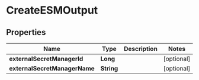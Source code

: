 

# CreateESMOutput


## Properties

Name | Type | Description | Notes
------------ | ------------- | ------------- | -------------
**externalSecretManagerId** | **Long** |  |  [optional]
**externalSecretManagerName** | **String** |  |  [optional]



